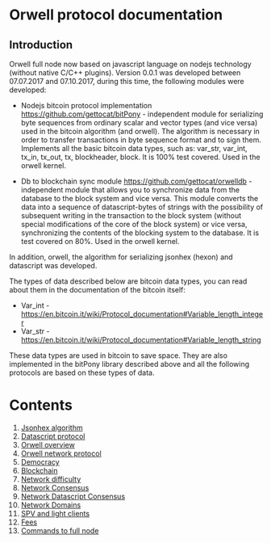 # Orwell protocol documentation

## Introduction
 
Orwell full node now based on javascript language on nodejs technology (without native C/C++ plugins). 
 Version 0.0.1 was developed between 07.07.2017 and 07.10.2017, during this time, the following modules were developed:
* Nodejs bitcoin protocol implementation
https://github.com/gettocat/bitPony - independent module for serializing byte sequences from ordinary scalar and vector types (and vice versa) used in the bitcoin algorithm (and orwell). The algorithm is necessary in order to transfer transactions in byte sequence format and to sign them. Implements all the basic bitcoin data types, such as: var_str, var_int, tx_in, tx_out, tx, blockheader, block. It is 100% test covered. Used in the orwell kernel.

* Db to blockchain sync module
https://github.com/gettocat/orwelldb - independent module that allows you to synchronize data from the database to the block system and vice versa. This module converts the data into a sequence of datascript-bytes of strings with the possibility of subsequent writing in the transaction to the block system (without special modifications of the core of the block system) or vice versa, synchronizing the contents of the blocking system to the database. It is test covered on 80%. Used in the orwell kernel.

In addition, orwell, the algorithm for serializing jsonhex (hexon) and datascript was developed.

The types of data described below are bitcoin data types, you can read about them in the documentation of the bitcoin itself:
* Var_int - https://en.bitcoin.it/wiki/Protocol_documentation#Variable_length_integer
* Var_str -  https://en.bitcoin.it/wiki/Protocol_documentation#Variable_length_string

These data types are used in bitcoin to save space. They are also implemented in the bitPony library described above and all the following protocols are based on these types of data.



# Contents

1. [Jsonhex algorithm](https://github.com/gettocat/orwell/blob/master/docs/jsonhex.md)
2. [Datascript protocol](https://github.com/gettocat/orwell/blob/master/docs/datascript.md)
3. [Orwell overview](https://github.com/gettocat/orwell/blob/master/docs/coin_overview.md)
4. [Orwell network protocol](https://github.com/gettocat/orwell/blob/master/docs/coin_network.md)
5. [Democracy](https://github.com/gettocat/orwell/blob/master/docs/democracy.md)
6. [Blockchain](https://github.com/gettocat/orwell/blob/master/docs/blockchain.md)
7. [Network difficulty](https://github.com/gettocat/orwell/blob/master/docs/difficulty.md)
8. [Network Consensus](https://github.com/gettocat/orwell/blob/master/docs/consensus_rules.md)
9. [Network Datascript Consensus](https://github.com/gettocat/orwell/blob/master/docs/datascript_overview.md)
10. [Network Domains](https://github.com/gettocat/orwell/blob/master/docs/datascript_consensus.md)
11. [SPV and light clients](https://github.com/gettocat/orwell/blob/master/docs/spv_clients.md)
12. [Fees](https://github.com/gettocat/orwell/blob/master/docs/fees.md)
13. [Commands to full node](https://github.com/gettocat/orwell/blob/master/docs/commands.md)
